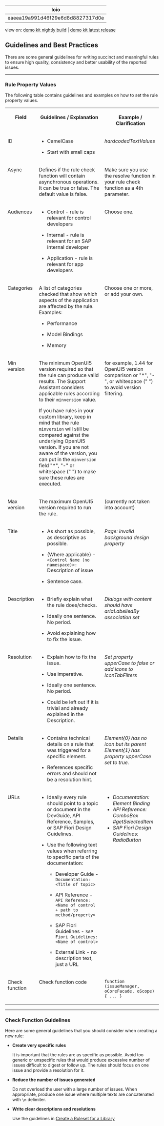 <!-- loioeaeea19a991d46f29e6d8d8827317d0e -->

| loio |
| -----|
| eaeea19a991d46f29e6d8d8827317d0e |

<div id="loio">

view on: [demo kit nightly build](https://sdk.openui5.org/nightly/#/topic/eaeea19a991d46f29e6d8d8827317d0e) | [demo kit latest release](https://sdk.openui5.org/topic/eaeea19a991d46f29e6d8d8827317d0e)</div>

## Guidelines and Best Practices

There are some general guidelines for writing succinct and meaningful rules to ensure high quality, consistency and better usability of the reported issues.

***

<a name="loioeaeea19a991d46f29e6d8d8827317d0e__section_sws_qkx_d1b"/>

### Rule Property Values

The following table contains guidelines and examples on how to set the rule property values.


<table>
<tr>
<th valign="top">

Field

</th>
<th valign="top">

Guidelines / Explanation

</th>
<th valign="top">

Example / Clarification

</th>
</tr>
<tr>
<td valign="top">

ID

</td>
<td valign="top">

-   CamelCase

-   Start with small caps




</td>
<td valign="top">

*hardcodedTextValues*

</td>
</tr>
<tr>
<td valign="top">

Async

</td>
<td valign="top">

Defines if the rule check function will contain asynchronous operations. It can be true or false. The default value is false.

</td>
<td valign="top">

Make sure you use the resolve function in your rule check function as a 4th parameter.

</td>
</tr>
<tr>
<td valign="top">

Audiences

</td>
<td valign="top">

-   Control - rule is relevant for control developers

-   Internal - rule is relevant for an SAP internal developer

-   Application - rule is relevant for app developers




</td>
<td valign="top">

Choose one.

</td>
</tr>
<tr>
<td valign="top">

Categories

</td>
<td valign="top">

A list of categories checked that show which aspects of the application are affected by the rule. Examples:

-   Performance

-   Model Bindings

-   Memory




</td>
<td valign="top">

Choose one or more, or add your own.

</td>
</tr>
<tr>
<td valign="top">

Min version

</td>
<td valign="top">

The minimum OpenUI5 version required so that the rule can produce valid results. The Support Assistant considers applicable rules according to their `minversion` value.

If you have rules in your custom library, keep in mind that the rule `minversion` will still be compared against the underlying OpenUI5 version. If you are not aware of the version, you can put in the `minversion` field "\*", "-" or whitespace \(" "\) to make sure these rules are executed.

</td>
<td valign="top">

for example, 1.44 for OpenUI5 version comparison or "\*", "-", or whitespace \(" "\) to avoid version filtering.

</td>
</tr>
<tr>
<td valign="top">

Max version

</td>
<td valign="top">

The maximum OpenUI5 version required to run the rule.

</td>
<td valign="top">

\(currently not taken into account\)

</td>
</tr>
<tr>
<td valign="top">

Title

</td>
<td valign="top">

-   As short as possible, as descriptive as possible.

-   \(Where applicable\) - `<Control Name (no namespace)>:` Description of issue

-   Sentence case.




</td>
<td valign="top">

*Page: invalid background design property*

</td>
</tr>
<tr>
<td valign="top">

Description

</td>
<td valign="top">

-   Briefly explain what the rule does/checks.

-   Ideally one sentence. No period.

-   Avoid explaining how to fix the issue.




</td>
<td valign="top">

*Dialogs with content should have ariaLabelledBy association set*

</td>
</tr>
<tr>
<td valign="top">

Resolution

</td>
<td valign="top">

-   Explain how to fix the issue.

-   Use imperative.

-   Ideally one sentence. No period.

-   Could be left out if it is trivial and already explained in the Description.




</td>
<td valign="top">

*Set property upperCase to false or add icons to IconTabFilters*

</td>
</tr>
<tr>
<td valign="top">

Details

</td>
<td valign="top">

-   Contains technical details on a rule that was triggered for a specific element.

-   References specific errors and should not be a resolution hint.




</td>
<td valign="top">

*Element\{0\} has no icon but its parent Element\{1\} has property upperCase set to true.*

</td>
</tr>
<tr>
<td valign="top">

URLs

</td>
<td valign="top">

-   Ideally every rule should point to a topic or document in the DevGuide, API Reference, Samples, or SAP Fiori Design Guidelines.

-   Use the following text values when referring to specific parts of the documentation:

    -   Developer Guide - `Documentation: <Title of topic>`

    -   API Reference - `API Reference: <Name of control + path to method/property>`

    -   SAP Fiori Guidelines - `SAP Fiori Guidelines: <Name of control>`

    -   External Link - no description text, just a URL





</td>
<td valign="top">

-   *Documentation: Element Binding*
-   *API Reference: ComboBox \#getSelectedItem*
-   *SAP Fiori Design Guidelines: RadioButton*



</td>
</tr>
<tr>
<td valign="top">

Check function

</td>
<td valign="top">

Check function code

</td>
<td valign="top">

`function (issueManager, oCoreFacade, oScope) { ... }` 

</td>
</tr>
</table>

***

<a name="loioeaeea19a991d46f29e6d8d8827317d0e__section_qpw_fn5_tz"/>

### Check Function Guidelines

Here are some general guidelines that you should consider when creating a new rule:

-   **Create very specific rules**

    It is important that the rules are as specific as possible. Avoid too generic or unspecific rules that would produce excessive number of issues difficult to digest or follow up. The rules should focus on one issue and provide a resolution for it.

-   **Reduce the number of issues generated**

    Do not overload the user with a large number of issues. When appropriate, produce one issue where multiple texts are concatenated with `\n` delimiter.

-   **Write clear descriptions and resolutions**

    Use the guidelines in [Create a Ruleset for a Library](Create_a_Ruleset_for_a_Library_b5a5135.md)


